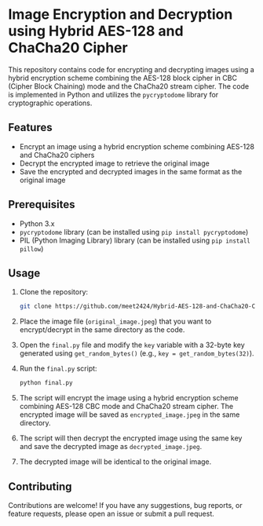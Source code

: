 # Image Encryption and Decryption using Hybrid AES-128 and ChaCha20 Cipher

This repository contains code for encrypting and decrypting images using a hybrid encryption scheme combining the AES-128 block cipher in CBC (Cipher Block Chaining) mode and the ChaCha20 stream cipher. The code is implemented in Python and utilizes the `pycryptodome` library for cryptographic operations.

## Features

- Encrypt an image using a hybrid encryption scheme combining AES-128 and ChaCha20 ciphers
- Decrypt the encrypted image to retrieve the original image 
- Save the encrypted and decrypted images in the same format as the original image

## Prerequisites

- Python 3.x
- `pycryptodome` library (can be installed using `pip install pycryptodome`)
- PIL (Python Imaging Library) library (can be installed using `pip install pillow`)

## Usage

1. Clone the repository:

   ```bash
   git clone https://github.com/meet2424/Hybrid-AES-128-and-ChaCha20-Cipher/ 
   ```

2. Place the image file (`original_image.jpeg`) that you want to encrypt/decrypt in the same directory as the code.

3. Open the `final.py` file and modify the `key` variable with a 32-byte key generated using `get_random_bytes()` (e.g., `key = get_random_bytes(32)`).

4. Run the `final.py` script:

   ```bash
   python final.py
   ```

5. The script will encrypt the image using a hybrid encryption scheme combining AES-128 CBC mode and ChaCha20 stream cipher. The encrypted image will be saved as `encrypted_image.jpeg` in the same directory.

6. The script will then decrypt the encrypted image using the same key and save the decrypted image as `decrypted_image.jpeg`.

7. The decrypted image will be identical to the original image.

## Contributing

Contributions are welcome! If you have any suggestions, bug reports, or feature requests, please open an issue or submit a pull request.
 
